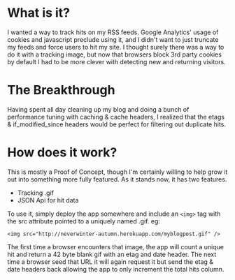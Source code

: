 # What is it?
I wanted a way to track hits on my RSS feeds. Google Analytics' usage of cookies and javascript preclude using it, and I didn't want to just truncate my feeds and force users to hit my site. I thought surely there was a way to do it with a tracking image, but now that browsers block 3rd party cookies by default I had to be more clever with detecting new and returning visitors.

# The Breakthrough
Having spent all day cleaning up my blog and doing a bunch of performance tuning with caching & cache headers, I realized that the etags & if_modified_since headers would be perfect for filtering out duplicate hits.

# How does it work?
This is mostly a Proof of Concept, though I'm certainly willing to help grow it out into something more fully featured. As it stands now, it has two features.

* Tracking .gif
* JSON Api for hit data

To use it, simply deploy the app somewhere and include an `<img>` tag with the src attribute pointed to a uniquely named .gif. eg:

`<img src="http://neverwinter-autumn.herokuapp.com/myblogpost.gif" />`

The first time a browser encounters that image, the app will count a unique hit and return a 42 byte blank gif with an etag and date header. The next time a browser seed that URL it will again request it but send the etag & date headers back allowing the app to only increment the total hits column.